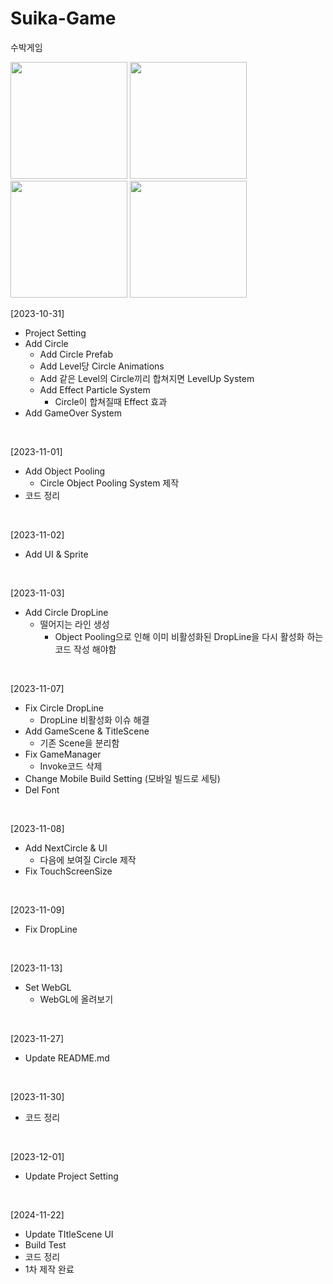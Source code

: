 # Suika-Game
수박게임

<img src="https://github.com/user-attachments/assets/bd980423-7e0a-4785-9cf1-01413a327098" width="187"></img>
<img src="https://github.com/user-attachments/assets/7e51723b-128b-4694-838f-2b4be5265b2a" width="187"></img>
<img src="https://github.com/user-attachments/assets/df63a9a3-53cc-4205-b21a-7cccb259787f" width="187"></img>
<img src="https://github.com/user-attachments/assets/f69dcdcd-9bb6-47bd-a89a-dc3780b2a384" width="187"></img>
</br>

[2023-10-31]
- Project Setting
- Add Circle
  - Add Circle Prefab
  - Add Level당 Circle Animations
  - Add 같은 Level의 Circle끼리 합쳐지면 LevelUp System
  - Add Effect Particle System
    - Circle이 합쳐질때 Effect 효과
- Add GameOver System
</br>

[2023-11-01]
- Add Object Pooling
  - Circle Object Pooling System 제작
- 코드 정리
</br>

[2023-11-02]
- Add UI & Sprite
</br>

[2023-11-03]
- Add Circle DropLine
  - 떨어지는 라인 생성
    - Object Pooling으로 인해 이미 비활성화된 DropLine을 다시 활성화 하는 코드 작성 해야함
</br>

[2023-11-07]
- Fix Circle DropLine
  - DropLine 비활성화 이슈 해결
- Add GameScene & TitleScene
  - 기존 Scene을 분리함
- Fix GameManager
  - Invoke코드 삭제
- Change Mobile Build Setting (모바일 빌드로 세팅)
- Del Font
</br>

[2023-11-08]
- Add NextCircle & UI
  - 다음에 보여질 Circle 제작
- Fix TouchScreenSize
</br>

[2023-11-09]
- Fix DropLine
</br>

[2023-11-13]
- Set WebGL
  - WebGL에 올려보기
</br>

[2023-11-27]
- Update README.md
</br>

[2023-11-30]
- 코드 정리
</br>

[2023-12-01]
- Update Project Setting
</br>

[2024-11-22]
- Update TItleScene UI
- Build Test
- 코드 정리
- 1차 제작 완료
</br>


